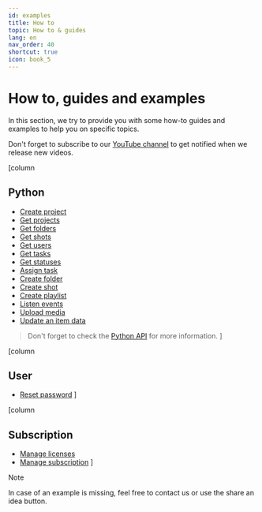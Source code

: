 ```yaml
---
id: examples
title: How to
topic: How to & guides
lang: en
nav_order: 40
shortcut: true
icon: book_5
---
```


# How to, guides and examples

In this section, we try to provide you with some how-to guides and examples to help you on specific topics.

Don't forget to subscribe to our [YouTube channel](https://www.youtube.com/@fatfishlab/videos) to get notified when we release new videos.

[column
## Python

- [Create project](./python/create-project.md)
- [Get projects](./python/get-projects.md)
- [Get folders](./python/get-folders.md)
- [Get shots](./python/get-shots.md)
- [Get users](./python/get-users.md)
- [Get tasks](./python/get-tasks.md)
- [Get statuses](./python/get-statuses.md)
- [Assign task](./python/assign-task.md)
- [Create folder](./python/create-folder.md)
- [Create shot](./python/create-shot.md)
- [Create playlist](./python/create-playlist.md)
- [Listen events](./python/listen-events.md)
- [Upload media](./python/upload-media.md)
- [Update an item data](./python/update-item-data.md)

> Don't forget to check the [Python API](../api/modules/python/index.md) for more information.
]

[column
## User
- [Reset password](./reset-password.md)
]

[column
## Subscription
- [Manage licenses](./manage-licenses.md)
- [Manage subscription](./manage-subscription.md)
]


> [!note]
> In case of an example is missing, feel free to contact us or use the share an idea button.